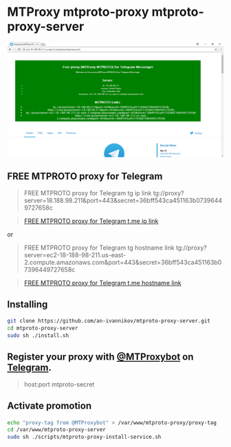 # MTProxy mtproto-proxy mtproto-proxy-server

![mtproto-proxy-server](mtproto-proxy-server.png)

## FREE MTPROTO proxy for Telegram

> FREE MTPROTO proxy for Telegram tg ip link tg://proxy?server=18.188.98.211&port=443&secret=36bff543ca451163b07396449727658c

> [FREE MTPROTO proxy for Telegram t.me ip link](https://t.me/proxy?server=18.188.98.211&port=443&secret=36bff543ca451163b07396449727658c)

or

> FREE MTPROTO proxy for Telegram tg hostname link tg://proxy?server=ec2-18-188-98-211.us-east-2.compute.amazonaws.com&port=443&secret=36bff543ca451163b07396449727658c

> [FREE MTPROTO proxy for Telegram t.me hostname link](https://t.me/proxy?server=ec2-18-188-98-211.us-east-2.compute.amazonaws.com&port=443&secret=36bff543ca451163b07396449727658c)


## Installing

```bash
git clone https://github.com/an-ivannikov/mtproto-proxy-server.git
cd mtproto-proxy-server
sudo sh ./install.sh
```

## Register your proxy with [@MTProxybot](tg://resolve?domain=@MTProxybot) on [Telegram](https://www.telegram.org).

> host:port
> mtproto-secret

## Activate promotion

```bash
echo "proxy-tag from @MTProxybot" > /var/www/mtproto-proxy/proxy-tag
cd /var/www/mtproto-proxy-server
sudo sh ./scripts/mtproto-proxy-install-service.sh
```
